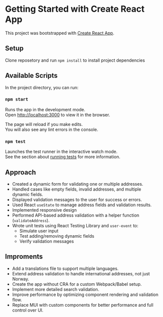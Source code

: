 # Getting Started with Create React App

This project was bootstrapped with [Create React App](https://github.com/facebook/create-react-app).

## Setup

Clone reposetory and run `npm install` to install project dependencies 

## Available Scripts

In the project directory, you can run:

### `npm start`

Runs the app in the development mode.\
Open [http://localhost:3000](http://localhost:3000) to view it in the browser.

The page will reload if you make edits.\
You will also see any lint errors in the console.

### `npm test`

Launches the test runner in the interactive watch mode.\
See the section about [running tests](https://facebook.github.io/create-react-app/docs/running-tests) for more information.

## Approach

- Created a dynamic form for validating one or multiple addresses.
- Handled cases like empty fields, invalid addresses, and multiple dynamic fields.
- Displayed validation messages to the user for success or errors.
- Used React `useState` to manage address fields and validation results.
- Implemented responsive design
- Performed API-based address validation with a helper function (`validateAddress`).
- Wrote unit tests using React Testing Library and `user-event` to:
  - Simulate user input
  - Test adding/removing dynamic fields
  - Verify validation messages
 
## Improments

- Add a translations file to support multiple languages.
- Extend address validation to handle international addresses, not just Norway.
- Create the app without CRA for a custom Webpack/Babel setup.
- Implement more detailed search validation.
- Improve performance by optimizing component rendering and validation flow.
- Replace MUI with custom components for better performance and full control over UI.
